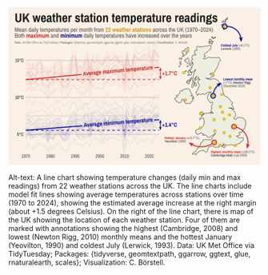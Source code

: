 ![](uk_weather.png)

Alt-text: A line chart showing temperature changes (daily min and max readings) from 22 weather stations across the UK. The line charts include model fit lines showing average temperatures across stations over time (1970 to 2024), showing the estimated average increase at the right margin (about +1.5 degrees Celsius). On the right of the line chart, there is map of the UK showing the location of each weather station. Four of them are marked with annotations showing the highest (Cambridge, 2008) and lowest (Newton Rigg, 2010) monthly means and the hottest January (Yeovilton, 1990) and coldest July (Lerwick, 1993). Data: UK Met Office via TidyTuesday; Packages: {tidyverse, geomtextpath, ggarrow, ggtext, glue, rnaturalearth, scales}; Visualization: C. Börstell.
